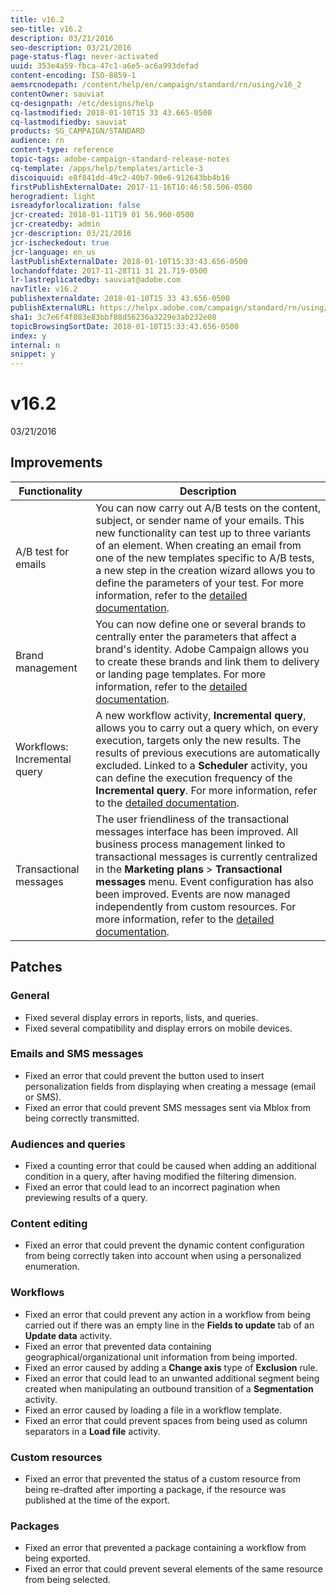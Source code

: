 ```yaml
---
title: v16.2
seo-title: v16.2
description: 03/21/2016
seo-description: 03/21/2016
page-status-flag: never-activated
uuid: 353e4a59-fbca-47c1-a6e5-ac6a993defad
content-encoding: ISO-8859-1
aemsrcnodepath: /content/help/en/campaign/standard/rn/using/v16_2
contentOwner: sauviat
cq-designpath: /etc/designs/help
cq-lastmodified: 2018-01-10T15 33 43.665-0500
cq-lastmodifiedby: sauviat
products: SG_CAMPAIGN/STANDARD
audience: rn
content-type: reference
topic-tags: adobe-campaign-standard-release-notes
cq-template: /apps/help/templates/article-3
discoiquuid: e8f841dd-49c2-40b7-90e6-912643bb4b16
firstPublishExternalDate: 2017-11-16T10:46:58.506-0500
herogradient: light
isreadyforlocalization: false
jcr-created: 2018-01-11T19 01 56.960-0500
jcr-createdby: admin
jcr-description: 03/21/2016
jcr-ischeckedout: true
jcr-language: en_us
lastPublishExternalDate: 2018-01-10T15:33:43.656-0500
lochandoffdate: 2017-11-28T11 31 21.719-0500
lr-lastreplicatedby: sauviat@adobe.com
navTitle: v16.2
publishexternaldate: 2018-01-10T15 33 43.656-0500
publishExternalURL: https://helpx.adobe.com/campaign/standard/rn/using/v16_2.html
sha1: 3c7e6f4f083e83bbf88d56236a3229e3ab232e08
topicBrowsingSortDate: 2018-01-10T15:33:43.656-0500
index: y
internal: n
snippet: y
---
```


# v16.2

03/21/2016

## Improvements

|  Functionality  | Description  |
|---|---|
|  A/B test for emails  | You can now carry out A/B tests on the content, subject, or sender name of your emails. This new functionality can test up to three variants of an element. When creating an email from one of the new templates specific to A/B tests, a new step in the creation wizard allows you to define the parameters of your test. For more information, refer to the [detailed documentation](../../channels/using/creating-an-a-b-test.md).  |
|  Brand management  | You can now define one or several brands to centrally enter the parameters that affect a brand's identity. Adobe Campaign allows you to create these brands and link them to delivery or landing page templates. For more information, refer to the [detailed documentation](../../administration/using/branding.md#assigning-a-brand-to-an-email).  |
|  Workflows: Incremental query  | A new workflow activity, **Incremental query**, allows you to carry out a query which, on every execution, targets only the new results. The results of previous executions are automatically excluded. Linked to a **Scheduler** activity, you can define the execution frequency of the **Incremental query**. For more information, refer to the [detailed documentation](../../automating/using/incremental-query.md).  |
|  Transactional messages  | The user friendliness of the transactional messages interface has been improved. All business process management linked to transactional messages is currently centralized in the **Marketing plans** > **Transactional messages** menu. Event configuration has also been improved. Events are now managed independently from custom resources. For more information, refer to the [detailed documentation](../../channels/using/about-transactional-messaging.md).  |

## Patches

### General

* Fixed several display errors in reports, lists, and queries.
* Fixed several compatibility and display errors on mobile devices.

### Emails and SMS messages

* Fixed an error that could prevent the button used to insert personalization fields from displaying when creating a message (email or SMS).
* Fixed an error that could prevent SMS messages sent via Mblox from being correctly transmitted.

### Audiences and queries

* Fixed a counting error that could be caused when adding an additional condition in a query, after having modified the filtering dimension.
* Fixed an error that could lead to an incorrect pagination when previewing results of a query.

### Content editing

* Fixed an error that could prevent the dynamic content configuration from being correctly taken into account when using a personalized enumeration.

### Workflows

* Fixed an error that could prevent any action in a workflow from being carried out if there was an empty line in the **Fields to update** tab of an **Update data** activity.
* Fixed an error that prevented data containing geographical/organizational unit information from being imported.
* Fixed an error caused by adding a **Change axis** type of **Exclusion** rule.
* Fixed an error that could lead to an unwanted additional segment being created when manipulating an outbound transition of a **Segmentation** activity.
* Fixed an error caused by loading a file in a workflow template.
* Fixed an error that could prevent spaces from being used as column separators in a **Load file** activity.

### Custom resources

* Fixed an error that prevented the status of a custom resource from being re-drafted after importing a package, if the resource was published at the time of the export.

### Packages

* Fixed an error that prevented a package containing a workflow from being exported.
* Fixed an error that could prevent several elements of the same resource from being selected.

